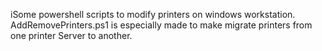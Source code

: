 iSome powershell scripts to modify printers on windows workstation. AddRemovePrinters.ps1 is especially made to make migrate printers from one printer Server to another.
